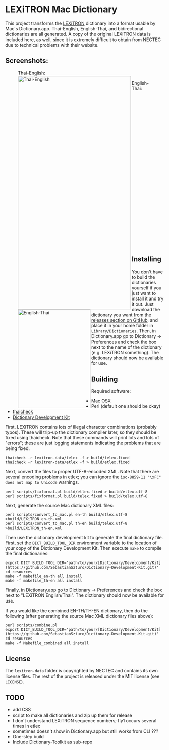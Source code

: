 # LEXiTRON Mac Dictionary

This project transforms the [LEXiTRON](http://lexitron.nectec.or.th/) dictionary into a format usable by Mac's Dictionary.app. Thai-English, English-Thai, and bidirectional dictionaries are all generated. A copy of the original LEXiTRON data is included here, as well, since it is extremely difficult to obtain from NECTEC due to technical problems with their website.

## Screenshots:

<figure>
    <figcaption>Thai-English:</figcaption>
    <img alt="Thai-English" src="https://user-images.githubusercontent.com/778453/35193446-bd2d420c-fea2-11e7-898f-687caa701a78.png" align="left" height="737" width="358" style="display: block">
</figure>

<figure>
    <figcaption>English-Thai:</figcaption>
    <img alt="English-Thai" src="https://user-images.githubusercontent.com/778453/35193460-f99cb8a8-fea2-11e7-9e43-ae32e38486e1.png" align="left" height="313" width="230" >
</figure>

<!--Can't use a style=clear:both, so just have to clear it ourselves-->
<br/><br/><br/><br/><br/><br/><br/><br/><br/><br/><br/><br/><br/><br/><br/><br/><br/><br/><br/><br/><br/><br/><br/><br/><br/><br/><br/><br/>

## Installing

You don't have to build the dictionaries yourself if you just want to install it and try it out. Just download the dictionary you want from the [releases section on GitHub](https://github.com/garfieldnate/Lexitron-Mac/releases), and place it in your home folder in `Library/Dictionaries`. Then, in Dictionary.app go to Dictionary -> Preferences and check the box next to the name of the dictionary (e.g. LEXiTRON something). The dictionary should now be available for use.

## Building

Required software:

* Mac OSX
* Perl (default one should be okay)
* [thaicheck](http://www.lyndonhill.com/Projects/thaicheck.html)
* [Dictionary Development Kit](https://github.com/SebastianSzturo/Dictionary-Development-Kit.git)

First, LEXiTRON contains lots of illegal character combinations (probably typos). These will trip-up the dictionary compiler later, so they should be fixed using thaicheck. Note that these commands will print lots and lots of "errors"; these are just logging statements indicating the problems that are being fixed.

    thaicheck -r lexitron-data/telex -f > build/telex.fixed
    thaicheck -r lexitron-data/etlex -f > build/etlex.fixed

Next, convert the files to proper UTF-8-encoded XML. Note that there are several encoding problems in etlex; you can ignore the `iso-8859-11 "\xFC" does not map to Unicode` warnings.

    perl scripts/fixformat.pl build/etlex.fixed > build/etlex.utf-8
    perl scripts/fixformat.pl build/telex.fixed > build/telex.utf-8

Next, generate the source Mac dictionary XML files:

    perl scripts/convert_to_mac.pl en-th build/etlex.utf-8 >build/LEXiTRON_en-th.xml
    perl scripts/convert_to_mac.pl th-en build/telex.utf-8 >build/LEXiTRON_th-en.xml

Then use the dictionary development kit to generate the final dictionary file. First, set the `DICT_BUILD_TOOL_DIR` environment variable to the location of your copy of the Dictionary Development Kit. Then execute `make` to compile the final dictionaries:

    export DICT_BUILD_TOOL_DIR='path/to/your/[Dictionary/Development/Kit](https://github.com/SebastianSzturo/Dictionary-Development-Kit.git)'
    cd resources
    make -f makefile_en-th all install
    make -f makefile_th-en all install

Finally, in Dictionary.app go to Dictionary -> Preferences and check the box next to "LEXiTRON English/Thai". The dictionary should now be available for use.

If you would like the combined EN-TH/TH-EN dictionary, then do the following (after generating the source Mac XML dictionary files above):

    perl scripts/combine.pl
    export DICT_BUILD_TOOL_DIR='path/to/your/[Dictionary/Development/Kit](https://github.com/SebastianSzturo/Dictionary-Development-Kit.git)'
    cd resources
    make -f Makefile_combined all install

## License

The `lexitron-data` folder is copyrighted by NECTEC and contains its own license files. The rest of the project is released under the MIT license (see `LICENSE`).

## TODO
* add CSS
* script to make all dictionaries and zip up them for release
* I don't understand LEXiTRON sequence numbers; fly1 occurs several times in etlex
* sometimes doesn't show in Dictionary.app but still works from CLI ???
* One-step build
* Include Dictionary-Toolkit as sub-repo

